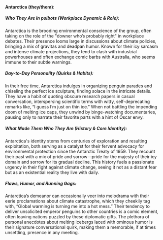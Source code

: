#### Antarctica (they/them):  

##### Who They Are in *polbots* (Workplace Dynamic & Role):  
Antarctica is the brooding environmental conscience of the group, often taking on the role of the "downer who’s probably right" in workplace debates. Their presence looms large in discussions about climate policies, bringing a mix of gravitas and deadpan humor. Known for their icy sarcasm and intense climate projections, they tend to clash with industrial powerhouses and often exchange comic barbs with Australia, who seems immune to their subtle warnings.

##### Day-to-Day Personality (Quirks & Habits):  
In their free time, Antarctica indulges in organizing penguin parades and chiseling the perfect ice sculpture, finding solace in the intricate details. They have a habit of quoting obscure research papers in casual conversation, interspersing scientific terms with witty, self-deprecating remarks like, “I guess I’m just on thin ice.” When not battling the impending doom of melting ice caps, they unwind by binge-watching documentaries, pausing only to narrate their favorite parts with a hint of Oscar envy.

##### What Made Them Who They Are (History & Core Identity):  
Antarctica's identity stems from centuries of exploration and resulting exploitation, both serving as a catalyst for their fervent advocacy for environmental protection since the Antarctic Treaty of 1959. They recount their past with a mix of pride and sorrow—pride for the majesty of their icy domain and sorrow for its gradual decline. This history fuels a passionate urgency in their fight against climate change, seeing it not as a distant fear but as an existential reality they live with daily.

##### Flaws, Humor, and Running Gags:  
Antarctica’s demeanor can occasionally veer into melodrama with their eerie proclamations about climate catastrophe, which they cheekily tag with, “Global warming is turning me into a hot mess.” Their tendency to deliver unsolicited emperor penguins to other countries is a comic element, often leaving nations puzzled by these diplomatic gifts. The plethora of personal anecdotes about melting icebergs laced with ominous humor is their signature conversational quirk, making them a memorable, if at times unsettling, presence in any meeting.